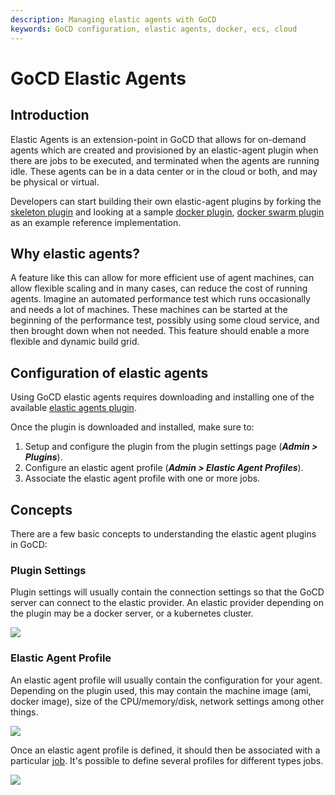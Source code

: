 ```yaml
---
description: Managing elastic agents with GoCD
keywords: GoCD configuration, elastic agents, docker, ecs, cloud
---
```


# GoCD Elastic Agents

<!-- toc -->

## Introduction

Elastic Agents is an extension-point in GoCD that allows for on-demand agents which are created and provisioned by an elastic-agent plugin when there are jobs to be executed, and terminated when the agents are running idle. These agents can be in a data center or in the cloud or both, and may be physical or virtual.

Developers can start building their own elastic-agent plugins by forking the [skeleton plugin](https://github.com/gocd-contrib/elastic-agent-skeleton-plugin) and looking at a sample [docker plugin](https://github.com/gocd-contrib/docker-elastic-agents), [docker swarm plugin](https://github.com/gocd-contrib/docker-swarm-elastic-agents) as an example reference implementation.

## Why elastic agents?

A feature like this can allow for more efficient use of agent machines, can allow flexible scaling and in many cases, can reduce the cost of running agents. Imagine an automated performance test which runs occasionally and needs a lot of machines. These machines can be started at the beginning of the performance test, possibly using some cloud service, and then brought down when not needed. This feature should enable a more flexible and dynamic build grid.

## Configuration of elastic agents

Using GoCD elastic agents requires downloading and installing one of the available [elastic agents plugin](https://www.gocd.org/plugins/#elastic-agents).

Once the plugin is downloaded and installed, make sure to:

1. Setup and configure the plugin from the plugin settings page (**_Admin > Plugins_**).
2. Configure an elastic agent profile (**_Admin > Elastic Agent Profiles_**).
3. Associate the elastic agent profile with one or more jobs.

## Concepts

There are a few basic concepts to understanding the elastic agent plugins in GoCD:

### Plugin Settings

Plugin settings will usually contain the connection settings so that the GoCD server can connect to the elastic provider. An elastic provider depending on the plugin may be a docker server, or a kubernetes cluster.

![](../images/configuration/elastic-agents/plugin-settings.png)


### Elastic Agent Profile

An elastic agent profile will usually contain the configuration for your agent. Depending on the plugin used, this may contain the machine image (ami, docker image), size of the CPU/memory/disk, network settings among other things.

![](../images/configuration/elastic-agents/profile.png)

Once an elastic agent profile is defined, it should then be associated with a particular [job](admin_add_job.html). It's possible to define several profiles for different types jobs.

![](../images/configuration/elastic-agents/configure-job.png)
